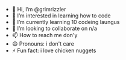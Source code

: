 - 👋 Hi, I’m @grimrizzler
- 👀 I’m interested in learning how to code
- 🌱 I’m currently learning 10 codeing laungus
- 💞️ I’m looking to collaborate on n/a
- 📫 How to reach me don'y
- 😄 Pronouns: i don't care 
- ⚡ Fun fact: i love chicken nuggets

<!---
grimrizzler/grimrizzler is a ✨ special ✨ repository because its `README.md` (this file) appears on your GitHub profile.
You can click the Preview link to take a look at your changes.
--->
